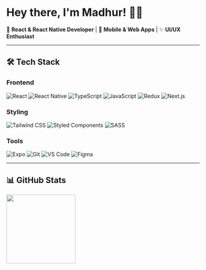 # Hey there, I'm Madhur! 👨‍💻

🚀 **React & React Native Developer** | 📱 **Mobile & Web Apps** | ✨ **UI/UX Enthusiast**

---

## 🛠️ **Tech Stack**

### **Frontend**
![React](https://img.shields.io/badge/-React-61DAFB?style=flat-square&logo=react&logoColor=black)
![React Native](https://img.shields.io/badge/-React_Native-61DAFB?style=flat-square&logo=react&logoColor=black)
![TypeScript](https://img.shields.io/badge/-TypeScript-3178C6?style=flat-square&logo=typescript&logoColor=white)
![JavaScript](https://img.shields.io/badge/-JavaScript-F7DF1E?style=flat-square&logo=javascript&logoColor=black)
![Redux](https://img.shields.io/badge/-Redux-764ABC?style=flat-square&logo=redux&logoColor=white)
![Next.js](https://img.shields.io/badge/-Next.js-000000?style=flat-square&logo=next.js&logoColor=white)

### **Styling**
![Tailwind CSS](https://img.shields.io/badge/-Tailwind_CSS-06B6D4?style=flat-square&logo=tailwind-css&logoColor=white)
![Styled Components](https://img.shields.io/badge/-Styled_Components-DB7093?style=flat-square&logo=styled-components&logoColor=white)
![SASS](https://img.shields.io/badge/-SASS-CC6699?style=flat-square&logo=sass&logoColor=white)

### **Tools**
![Expo](https://img.shields.io/badge/-Expo-000020?style=flat-square&logo=expo&logoColor=white)
![Git](https://img.shields.io/badge/-Git-F05032?style=flat-square&logo=git&logoColor=white)
![VS Code](https://img.shields.io/badge/-VS_Code-007ACC?style=flat-square&logo=visual-studio-code&logoColor=white)
![Figma](https://img.shields.io/badge/-Figma-F24E1E?style=flat-square&logo=figma&logoColor=white)

---

## 📊 **GitHub Stats**

<div style="display: flex; gap: 10px;">
  <img height="180em" src="https://github-readme-stats.vercel.app/api?username=madhur-5&show_icons=true&theme=react&hide_border=true" />
</div>

